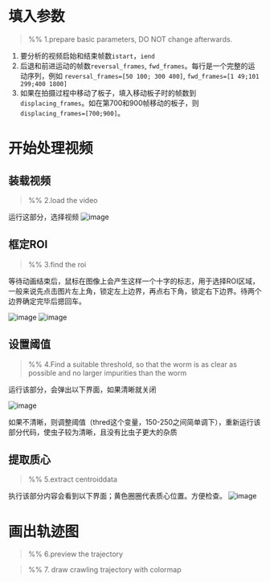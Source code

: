 # 填入参数

> %% 1.prepare basic parameters, DO NOT change afterwards.

1. 要分析的视频启始和结束帧数`istart`，`iend`
2. 后退和前进运动的帧数`reversal_frames`, `fwd_frames`。每行是一个完整的运动序列，例如 `reversal_frames=[50 100; 300 400]`, `fwd_frames=[1 49;101 299;400 1800]`
3. 如果在拍摄过程中移动了板子，填入移动板子时的帧数到`displacing_frames`。如在第700和900帧移动的板子，则`displacing_frames=[700;900]`。

# 开始处理视频

## 装载视频

> %% 2.load the video

运行这部分，选择视频
![image](https://github.com/Wenlab/worm-utility-toolbox/assets/15274805/3fa1c95c-d846-4ff0-b612-0fe9a173ffe8)


## 框定ROI

> %% 3.find the roi

等待动画结束后，鼠标在图像上会产生这样一个十字的标志，用于选择ROI区域，一般来说先点击图片左上角，锁定左上边界，再点右下角，锁定右下边界。待两个边界确定完毕后摁回车。

![image](https://github.com/Wenlab/worm-utility-toolbox/assets/15274805/3fffd0de-a0bd-4271-a47a-83b1cbcec672)
![image](https://github.com/Wenlab/worm-utility-toolbox/assets/15274805/49e5688e-bd77-491e-a487-c4f07a884635)




## 设置阈值 

> %% 4.Find a suitable threshold, so that the worm is as clear as possible and no larger impurities than the worm

运行该部分，会弹出以下界面，如果清晰就关闭

![image](https://github.com/Wenlab/worm-utility-toolbox/assets/15274805/bde00b22-8085-483e-b349-11a8f786d00d)

如果不清晰，则调整阈值（thred这个变量，150-250之间简单调下），重新运行该部分代码，使虫子较为清晰，且没有比虫子更大的杂质

## 提取质心

> %% 5.extract centroiddata

执行该部分内容会看到以下界面；黄色圈圈代表质心位置。方便检查。
![image](https://github.com/Wenlab/worm-utility-toolbox/assets/15274805/ef138a66-352a-4313-9150-4c0712d5b4ec)


# 画出轨迹图

> %% 6.preview the trajectory

> %% 7. draw crawling trajectory with colormap
